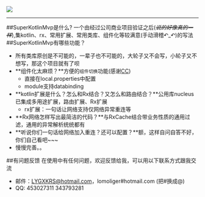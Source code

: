 ![](https://i.imgur.com/iZuGkjL.png)

----------
##SuperKotlinMvp是什么?
一个由经过公司商业项目验证之后(*~~说的好像真的一样~~*),集kotlin、rx、常用扩展、常用类库、组件化等较满意(手动滑稽↶_↶)的写法
##SuperKotlinMvp有哪些功能？

* 所有类库原创是不可能的，一辈子也不可能的，大轮子又不会写，小轮子又不想写，那这个项目就有了呗
* **组件化太麻烦？**方便的`组件切换`功能(感谢[CC](https://github.com/luckybilly/CC "cc"))
    *  直接在local.properties中配置
    *  module支持databinding
* **kotlin扩展是什么？怎么和Rx结合？又怎么和路由结合？**公用库nucleus已集成多用途扩展，路由扩展、Rx扩展
    * rx扩展：一句话让网络支持仅网络异常重连等
* **Rx网络怎样写出最简洁的代码？**与RxCache结合带业务性质的通用过滤，通用的异常解析统统都有
* **听说你们一句话给网络加入重连？还可以配置？**额，这样自问自答不好，你们自己看吧~~~
* 慢慢完善。。

##有问题反馈
在使用中有任何问题，欢迎反馈给我，可以用以下联系方式跟我交流

* 邮件：LYGXKRS@hotmail.com，lomoliger#hotmail.com (把#换成@)
* QQ: 453027311 343793281